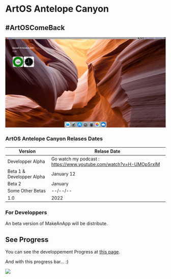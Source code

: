 # ArtOS Antelope Canyon
## #ArtOSComeBack
![DevState](/77B6E267-8A36-4E69-9690-D1EFECC1FFE2.PNG)
### ArtOS Antelope Canyon Relases Dates
| Version  | Relase Date |
| ------------- | ------------- |
| Developper Alpha | Go watch my podcast : https://www.youtube.com/watch?v=H-UMOp5rxIM |
| Beta 1 & Developper Alpha | January 12 |
| Beta 2  | January  |
| Some Other Betas | --/--/--  |
| 1.0  | 2022  |

### For Developpers
An beta version of MakeAnApp will be distribute.

## See Progress
You can see the developpement Progress at [this page](http://github.com/users/ArtOS-Developper/projects/1).

And with this progress bar... :)

![](https://us-central1-progress-markdown.cloudfunctions.net/progress/58)
